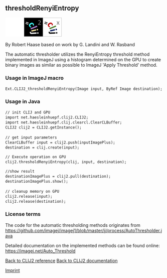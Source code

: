 ## thresholdRenyiEntropy
<img src="images/mini_empty_logo.png"/><img src="images/mini_clij2_logo.png"/><img src="images/mini_clijx_logo.png"/>

By Robert Haase based on work by G. Landini and W. Rasband

The automatic thresholder utilizes the RenyiEntropy threshold method implemented in ImageJ using a histogram determined on 
the GPU to create binary images as similar as possible to ImageJ 'Apply Threshold' method.

### Usage in ImageJ macro
```
Ext.CLIJ2_thresholdRenyiEntropy(Image input, ByRef Image destination);
```


### Usage in Java
```
// init CLIJ and GPU
import net.haesleinhuepf.clij2.CLIJ2;
import net.haesleinhuepf.clij.clearcl.ClearCLBuffer;
CLIJ2 clij2 = CLIJ2.getInstance();

// get input parameters
ClearCLBuffer input = clij2.push(inputImagePlus);
destination = clij.create(input);
```

```
// Execute operation on GPU
clij2.thresholdRenyiEntropy(clij, input, destination);
```

```
//show result
destinationImagePlus = clij2.pull(destination);
destinationImagePlus.show();

// cleanup memory on GPU
clij2.release(input);
clij2.release(destination);
```




### License terms
The code for the automatic thresholding methods originates from https://github.com/imagej/imagej1/blob/master/ij/process/AutoThresholder.java  
  
Detailed documentation on the implemented methods can be found online: https://imagej.net/Auto_Threshold

[Back to CLIJ2 reference](https://clij.github.io/clij2-docs/reference)
[Back to CLIJ2 documentation](https://clij.github.io/clij2-docs)

[Imprint](https://clij.github.io/imprint)
